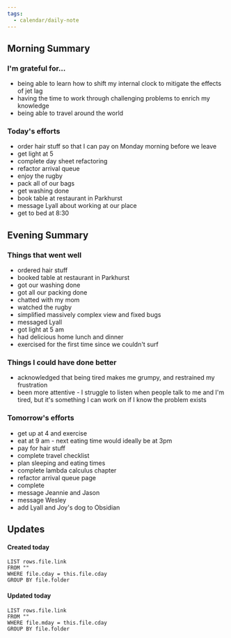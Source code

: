 ```yaml
---
tags:
  - calendar/daily-note
---
```


## Morning Summary

### I'm grateful for...

- being able to learn how to shift my internal clock to mitigate the effects of jet lag
- having the time to work through challenging problems to enrich my knowledge
- being able to travel around the world

### Today's efforts

- order hair stuff so that I can pay on Monday morning before we leave
- get light at 5
- complete day sheet refactoring
- refactor arrival queue
- enjoy the rugby 
- pack all of our bags
- get washing done
- book table at restaurant in Parkhurst
- message Lyall about working at our place
- get to bed at 8:30

## Evening Summary

### Things that went well

- ordered hair stuff
- booked table at restaurant in Parkhurst
- got our washing done
- got all our packing done
- chatted with my mom
- watched the rugby
- simplified massively complex view and fixed bugs
- messaged Lyall
- got light at 5 am
- had delicious home lunch and dinner
- exercised for the first time since we couldn't surf
### Things I could have done better

- acknowledged that being tired makes me grumpy, and restrained my frustration
- been more attentive - I struggle to listen when people talk to me and I'm tired, but it's something I can work on if I know the problem exists

### Tomorrow's efforts

- get up at 4 and exercise
- eat at 9 am - next eating time would ideally be at 3pm
- pay for hair stuff
- complete travel checklist
- plan sleeping and eating times
- complete lambda calculus chapter
- refactor arrival queue page
- complete
- message Jeannie and Jason
- message Wesley 
- add Lyall and Joy's dog to Obsidian

## Updates

#### Created today

```dataview
LIST rows.file.link
FROM ""
WHERE file.cday = this.file.cday
GROUP BY file.folder
```

#### Updated today

```dataview
LIST rows.file.link
FROM ""
WHERE file.mday = this.file.cday
GROUP BY file.folder
```
